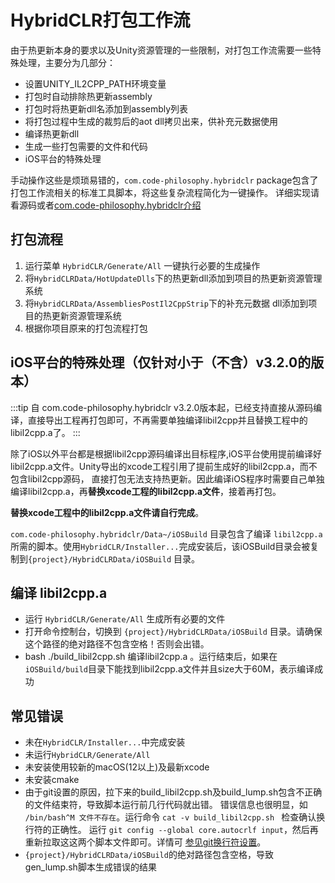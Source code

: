 # HybridCLR打包工作流

由于热更新本身的要求以及Unity资源管理的一些限制，对打包工作流需要一些特殊处理，主要分为几部分：

- 设置UNITY_IL2CPP_PATH环境变量
- 打包时自动排除热更新assembly
- 打包时将热更新dll名添加到assembly列表
- 将打包过程中生成的裁剪后的aot dll拷贝出来，供补充元数据使用
- 编译热更新dll
- 生成一些打包需要的文件和代码
- iOS平台的特殊处理

手动操作这些是烦琐易错的，`com.code-philosophy.hybridclr` package包含了打包工作流相关的标准工具脚本，将这些复杂流程简化为一键操作。
详细实现请看源码或者[com.code-philosophy.hybridclr介绍](/basic/com.code-philosophy.hybridclr.md)

## 打包流程

1. 运行菜单 `HybridCLR/Generate/All` 一键执行必要的生成操作
1. 将`HybridCLRData/HotUpdateDlls`下的热更新dll添加到项目的热更新资源管理系统
1. 将`HybridCLRData/AssembliesPostIl2CppStrip`下的补充元数据 dll添加到项目的热更新资源管理系统
1. 根据你项目原来的打包流程打包


## iOS平台的特殊处理（仅针对小于（不含）v3.2.0的版本）

:::tip
 自 com.code-philosophy.hybridclr v3.2.0版本起，已经支持直接从源码编译，直接导出工程再打包即可，不再需要单独编译libil2cpp并且替换工程中的libil2cpp.a了。
:::

除了iOS以外平台都是根据libil2cpp源码编译出目标程序,iOS平台使用提前编译好libil2cpp.a文件。Unity导出的xcode工程引用了提前生成好的libil2cpp.a，而不包含libil2cpp源码，
直接打包无法支持热更新。因此编译iOS程序时需要自己单独编译libil2cpp.a，再**替换xcode工程的libil2cpp.a文件**，接着再打包。

**替换xcode工程中的libil2cpp.a文件请自行完成**。

`com.code-philosophy.hybridclr/Data~/iOSBuild` 目录包含了编译 `libil2cpp.a` 所需的脚本。使用`HybridCLR/Installer...`完成安装后，该iOSBuild目录会被复制到`{project}/HybridCLRData/iOSBuild` 目录。

## 编译 libil2cpp.a 

- 运行 `HybridCLR/Generate/All` 生成所有必要的文件
- 打开命令控制台，切换到 `{project}/HybridCLRData/iOSBuild` 目录。请确保这个路径的绝对路径不包含空格！否则会出错。
- bash ./build_libil2cpp.sh 编译libil2cpp.a 。运行结束后，如果在`iOSBuild/build`目录下能找到libil2cpp.a文件并且size大于60M，表示编译成功

## 常见错误

- 未在`HybridCLR/Installer...`中完成安装
- 未运行`HybridCLR/Generate/All`
- 未安装使用较新的macOS(12以上)及最新xcode
- 未安装cmake
- 由于git设置的原因，拉下来的build_libil2cpp.sh及build_lump.sh包含不正确的文件结束符，导致脚本运行前几行代码就出错。 错误信息也很明显，如 `/bin/bash^M 文件不存在`。运行命令 `cat -v build_libil2cpp.sh ` 检查确认换行符的正确性。 运行 `git config --global core.autocrlf input`，然后再重新拉取这这两个脚本文件即可。详情可 [参见git换行符设置](https://docs.github.com/cn/get-started/getting-started-with-git/configuring-git-to-handle-line-endings)。
- `{project}/HybridCLRData/iOSBuild`的绝对路径包含空格，导致gen_lump.sh脚本生成错误的结果
